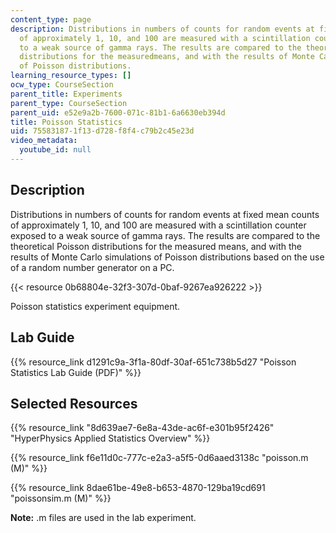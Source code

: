 ```yaml
---
content_type: page
description: Distributions in numbers of counts for random events at fixed mean counts
  of approximately 1, 10, and 100 are measured with a scintillation counter exposed
  to a weak source of gamma rays. The results are compared to the theoretical Poisson
  distributions for the measuredmeans, and with the results of Monte Carlo simulations
  of Poisson distributions.
learning_resource_types: []
ocw_type: CourseSection
parent_title: Experiments
parent_type: CourseSection
parent_uid: e52e9a2b-7600-071c-81b1-6a6630eb394d
title: Poisson Statistics
uid: 75583187-1f13-d728-f8f4-c79b2c45e23d
video_metadata:
  youtube_id: null
---
```


Description
-----------

Distributions in numbers of counts for random events at fixed mean counts of approximately 1, 10, and 100 are measured with a scintillation counter exposed to a weak source of gamma rays. The results are compared to the theoretical Poisson distributions for the measured means, and with the results of Monte Carlo simulations of Poisson distributions based on the use of a random number generator on a PC.

{{< resource 0b68804e-32f3-307d-0baf-9267ea926222 >}}

Poisson statistics experiment equipment.

Lab Guide
---------

{{% resource_link d1291c9a-3f1a-80df-30af-651c738b5d27 "Poisson Statistics Lab Guide (PDF)" %}}

Selected Resources
------------------

{{% resource_link "8d639ae7-6e8a-43de-ac6f-e301b95f2426" "HyperPhysics Applied Statistics Overview" %}}

{{% resource_link f6e11d0c-777c-e2a3-a5f5-0d6aaed3138c "poisson.m (M)" %}}

{{% resource_link 8dae61be-49e8-b653-4870-129ba19cd691 "poissonsim.m (M)" %}}

**Note:** .m files are used in the lab experiment.